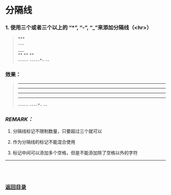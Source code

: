 # **分隔线**

### 1. 使用三个或者三个以上的 “\*”, “\-”, “_”来添加分隔线（\<hr>）

> \***  
> \---  
> \___  
> \** **  **  
> \----- -----*- --

### 效果：

> ***  
> ---  
> ___  
> ** **  **  
> ----- ----*- --

### *REMARK：*
1. 分隔线标记不限制数量，只要超过三个就可以

2. 作为分隔线的标记不能混合使用
3. 标记中间可以添加多个空格，但是不能添加除了空格以外的字符

---------
<br><br>
###  [返回目录](../README.md)